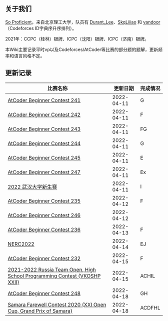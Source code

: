 ## 关于我们

[So Proficient](https://skqliao.github.io/https://codeforces.com/team/91336)，来自北京理工大学，队员有 [Durant_Lee](https://skqliao.github.io/https://codeforces.com/profile/Durant_Lee)、[SkqLiiiao](https://skqliao.github.io/https://codeforces.com/profile/SkqLiiiao) 和 [vandoor](https://skqliao.github.io/https://codeforces.com/profile/vandoor)（Codeforces ID字典序升序排列）。

2021年：CCPC（桂林）银牌、ICPC（沈阳）银牌、ICPC（济南）银牌。

本Wiki主要记录平时vp以及Codeforces/AtCoder等比赛的部分题的题解，更新频率和语言风格不定。

## 更新记录

| 比赛名称                                                                                                                | 更新日期   | 完成情况 |
| ----------------------------------------------------------------------------------------------------------------------- | ---------- | -------- |
| [AtCoder Beginner Contest 241](https://skqliao.github.io/atcoder/abc/abc241/)                                           | 2022-04-11 | G        |
| [AtCoder Beginner Contest 242](https://skqliao.github.io/atcoder/abc/abc242/)                                           | 2022-04-11 | F        |
| [AtCoder Beginner Contest 243](https://skqliao.github.io/atcoder/abc/abc243/)                                           | 2022-04-11 | FG       |
| [AtCoder Beginner Contest 244](https://skqliao.github.io/atcoder/abc/abc244/)                                           | 2022-04-11 | G        |
| [AtCoder Beginner Contest 245](https://skqliao.github.io/atcoder/abc/abc245/)                                           | 2022-04-11 | E        |
| [AtCoder Beginner Contest 247](https://skqliao.github.io/atcoder/abc/abc247/)                                           | 2022-04-11 | Ex       |
| [2022 武汉大学新生赛](https://skqliao.github.io/contests/whu-2022-fresh/)                                               | 2022-04-11 | I        |
| [AtCoder Beginner Contest 235](https://skqliao.github.io/atcoder/abc/abc235/)                                           | 2022-04-12 | F        |
| [AtCoder Beginner Contest 246](https://skqliao.github.io/atcoder/abc/abc246/)                                           | 2022-04-12 |          |
| [AtCoder Beginner Contest 236](https://skqliao.github.io/atcoder/abc/abc236/)                                           | 2022-04-13 | F        |
| [NERC2022](https://skqliao.github.io/contests/nerc2022/)                                                                | 2022-04-14 | EJ       |
| [AtCoder Beginner Contest 232](https://skqliao.github.io/atcoder/abc/abc232/)                                           | 2022-04-15 | F        |
| [2021-2022 Russia Team Open, High School Programming Contest (VKOSHP XXII)](https://skqliao.github.io/vp/cf-gym-103483) | 2022-04-15 | ACHIL    |
| [AtCoder Beginner Contest 248](https://skqliao.github.io/atcoder/abc/abc248/)                                           | 2022-04-18 | GH       |
| [Samara Farewell Contest 2020 (XXI Open Cup, Grand Prix of Samara)](https://skqliao.github.io/vp/cf-gym-102916)         | 2022-04-18 | ACDFHL   |
